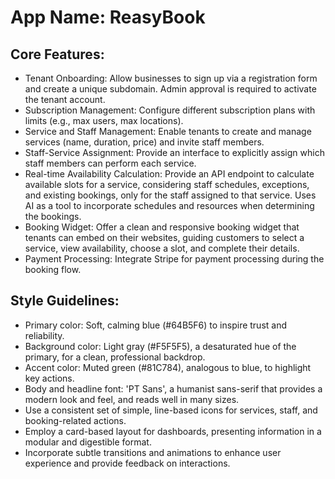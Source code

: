 # **App Name**: ReasyBook

## Core Features:

- Tenant Onboarding: Allow businesses to sign up via a registration form and create a unique subdomain. Admin approval is required to activate the tenant account.
- Subscription Management: Configure different subscription plans with limits (e.g., max users, max locations).
- Service and Staff Management: Enable tenants to create and manage services (name, duration, price) and invite staff members.
- Staff-Service Assignment: Provide an interface to explicitly assign which staff members can perform each service.
- Real-time Availability Calculation: Provide an API endpoint to calculate available slots for a service, considering staff schedules, exceptions, and existing bookings, only for the staff assigned to that service. Uses AI as a tool to incorporate schedules and resources when determining the bookings.
- Booking Widget: Offer a clean and responsive booking widget that tenants can embed on their websites, guiding customers to select a service, view availability, choose a slot, and complete their details.
- Payment Processing: Integrate Stripe for payment processing during the booking flow.

## Style Guidelines:

- Primary color: Soft, calming blue (#64B5F6) to inspire trust and reliability.
- Background color: Light gray (#F5F5F5), a desaturated hue of the primary, for a clean, professional backdrop.
- Accent color: Muted green (#81C784), analogous to blue, to highlight key actions.
- Body and headline font: 'PT Sans', a humanist sans-serif that provides a modern look and feel, and reads well in many sizes.
- Use a consistent set of simple, line-based icons for services, staff, and booking-related actions.
- Employ a card-based layout for dashboards, presenting information in a modular and digestible format.
- Incorporate subtle transitions and animations to enhance user experience and provide feedback on interactions.